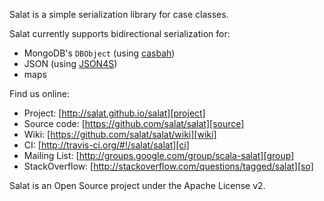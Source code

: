Salat is a simple serialization library for case classes.

Salat currently supports bidirectional serialization for:

- MongoDB's `DBObject` (using [casbah][casbah])
- JSON (using [JSON4S][JSON4S])
- maps

Find us online:

- Project: [http://salat.github.io/salat][project]
- Source code: [https://github.com/salat/salat][source]
- Wiki: [https://github.com/salat/salat/wiki][wiki]
- CI: [http://travis-ci.org/#!/salat/salat][ci]
- Mailing List: [http://groups.google.com/group/scala-salat][group]
- StackOverflow: [http://stackoverflow.com/questions/tagged/salat][so]

Salat is an Open Source project under the Apache License v2.

[casbah]: https://github.com/mongodb/casbah/
[JSON4S]: http://json4s.org/
[project]: http://salat.github.io/salat
[source]: https://github.com/salat/salat
[wiki]: https://github.com/salat/salat/wiki
[ci]: http://travis-ci.org/#!/salat/salat
[group]: http://groups.google.com/group/scala-salat
[so]: http://stackoverflow.com/questions/tagged/salat
